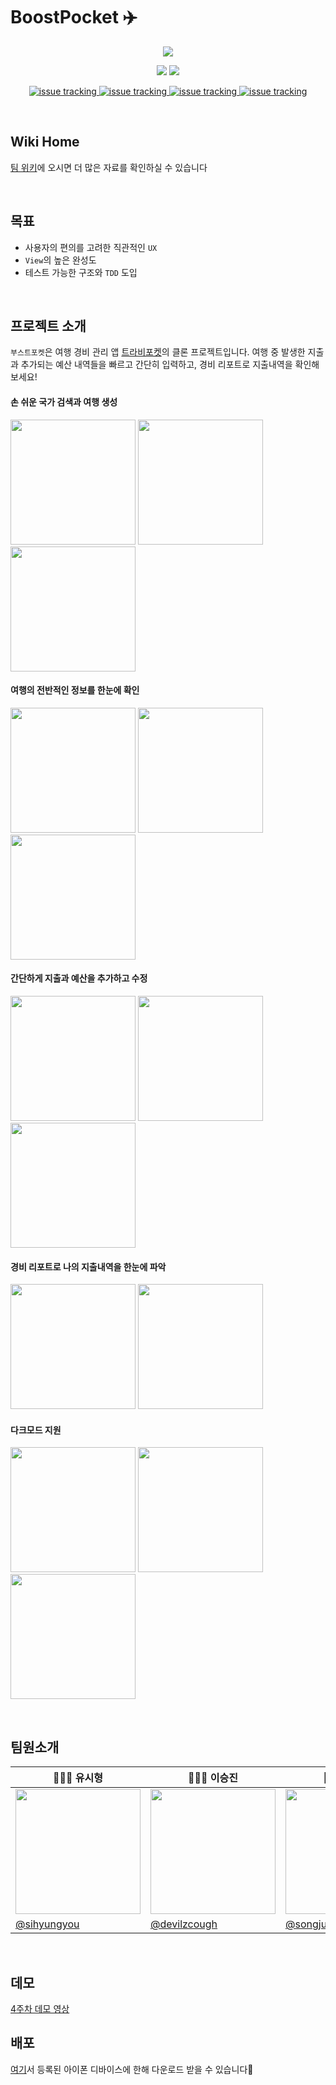 # BoostPocket ✈️


<p align="middle">
  <a>
    <img src="https://user-images.githubusercontent.com/65107199/99750469-cdb56900-2b23-11eb-8e9e-b34742c87cb4.png" />
  </a>
</p>


<p align="middle">
  <a>
    <img src="https://img.shields.io/badge/swift-v5.1-red?logo=swift" />
  </a>
    <a>
    <img src="https://img.shields.io/badge/xcode-v12.1-blue?logo=xcode" />
  </a>
</p>

<p align="middle">
  <a href="https://github.com/boostcamp-2020/Project18-A-BoostPocket/issues">
    <img alt="issue tracking" src="https://img.shields.io/github/issues-raw/boostcamp-2020/Project18-A-BoostPocket?color=green"/>
  </a>
  <a href="https://github.com/boostcamp-2020/Project18-A-BoostPocket/issues">
    <img alt="issue tracking" src="https://img.shields.io/github/issues-closed-raw/boostcamp-2020/Project18-A-BoostPocket?color=red"/>
  </a>
    <a href="https://github.com/boostcamp-2020/Project18-A-BoostPocket/issues">
    <img alt="issue tracking" src="https://img.shields.io/github/issues-pr-raw/boostcamp-2020/Project18-A-BoostPocket?color=green"/>
  </a>
    <a href="https://github.com/boostcamp-2020/Project18-A-BoostPocket/issues">
    <img alt="issue tracking" src="https://img.shields.io/github/issues-pr-closed-raw/boostcamp-2020/Project18-A-BoostPocket?color=red"/>
  </a>
</p>

<br>

## Wiki Home  
[팀 위키](https://github.com/boostcamp-2020/Project18-A-BoostPocket/wiki)에 오시면 더 많은 자료를 확인하실 수 있습니다

<br>

## 목표
- 사용자의 편의를 고려한 직관적인 `UX`
- `View`의 높은 완성도
- 테스트 가능한 구조와 `TDD` 도입

<br>

## 프로젝트 소개
`부스트포켓`은 여행 경비 관리 앱 [트라비포켓](https://apps.apple.com/kr/app/%ED%8A%B8%EB%9D%BC%EB%B9%84%ED%8F%AC%EC%BC%93-%EC%97%AC%ED%96%89%EA%B0%80%EA%B3%84%EB%B6%80-%EC%97%AC%ED%96%89-%EA%B2%BD%EB%B9%84-%EA%B4%80%EB%A6%AC/id673659438)의 클론 프로젝트입니다. 여행 중 발생한 지출과 추가되는 예산 내역들을 빠르고 간단히 입력하고, 경비 리포트로 지출내역을 확인해보세요!

#### 손 쉬운 국가 검색과 여행 생성  
<img src = "https://user-images.githubusercontent.com/35067611/101980231-63699180-3ca7-11eb-84bd-d1f83567bf0f.png" width ="200" /> <img src = "https://user-images.githubusercontent.com/35067611/101980233-6795af00-3ca7-11eb-86c2-c134c5516887.png" width ="200" /> <img src = "https://user-images.githubusercontent.com/35067611/101980250-8005c980-3ca7-11eb-9d95-aa23b1862540.png" width ="200" />  

#### 여행의 전반적인 정보를 한눈에 확인  
<img src = "https://user-images.githubusercontent.com/35067611/101981621-a466a380-3cb1-11eb-850a-f97406fa952e.png" width ="200" /> <img src = "https://user-images.githubusercontent.com/35067611/101981610-9a44a500-3cb1-11eb-9136-bde501d8e9ac.png" width ="200" /> <img src = "https://user-images.githubusercontent.com/35067611/101981616-a0d31c80-3cb1-11eb-99fa-dc1fa921abd5.png" width ="200" />  

#### 간단하게 지출과 예산을 추가하고 수정  
<img src = "https://user-images.githubusercontent.com/35067611/101981652-d1b35180-3cb1-11eb-8ba4-95f43060addc.png" width ="200" /> <img src = "https://user-images.githubusercontent.com/35067611/101981659-ded04080-3cb1-11eb-85a4-14eed06d02c9.png" width ="200" /> <img src = "https://user-images.githubusercontent.com/35067611/101981674-eee82000-3cb1-11eb-93ea-a783b35b4235.png" width ="200" />  

#### 경비 리포트로 나의 지출내역을 한눈에 파악  
<img src = "https://user-images.githubusercontent.com/35067611/101981687-09ba9480-3cb2-11eb-9205-6899a9c131c7.jpeg" width ="200" /> <img src = "https://user-images.githubusercontent.com/35067611/101981689-0fb07580-3cb2-11eb-923e-427ceb9bc3da.png" width ="200" />  

#### 다크모드 지원  
<img src = "https://user-images.githubusercontent.com/35067611/101981789-b0069a00-3cb2-11eb-8482-235126f7bae0.png" width ="200" /> <img src = "https://user-images.githubusercontent.com/35067611/101981701-1d65fb00-3cb2-11eb-8c3f-89b5b38b6b87.png" width ="200" /> <img src = "https://user-images.githubusercontent.com/35067611/101981823-e93f0a00-3cb2-11eb-9dab-c5a1ffa0c848.png" width ="200" />  

<br>

## 팀원소개
|🧑🏻‍💻 유시형|👩🏻‍💻 이승진|👩🏻‍💻 조송주|
|-|-|-|
|<img src="https://user-images.githubusercontent.com/65107199/99751943-a44a0c80-2b26-11eb-9d62-ffd30f1978b9.jpg" width="200px;">|<img src="https://user-images.githubusercontent.com/65107199/99751947-a57b3980-2b26-11eb-97d2-d68ccbb20f69.jpg" width="200px;">|<img src="https://user-images.githubusercontent.com/65107199/99751950-a6ac6680-2b26-11eb-95e5-dc209529d64d.jpg" width="200px;">|
|[@sihyungyou](https://github.com/sihyungyou)|[@devilzcough](https://github.com/devilzcough)|[@songjucho](https://github.com/songjucho)|

<br>

## 데모  
[4주차 데모 영상](https://youtu.be/gzoJWoKQhDs)  

## 배포  
[여기](https://kr.object.ncloudstorage.com/boostpocket/Download.html)서 등록된 아이폰 디바이스에 한해 다운로드 받을 수 있습니다👏  
